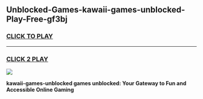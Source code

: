 
## Unblocked-Games-kawaii-games-unblocked-Play-Free-gf3bj
<h3>
<a href="https://premium76.site?title=kawaii-games-unblocked&ref=18A1">CLICK TO PLAY</a></h3>
<hr>

<h3>
<a href="https://premium76.site?title=kawaii-games-unblocked&ref=18A1">CLICK 2 PLAY</a>
  
</h3>

<a href="https://premium76.site?title=kawaii-games-unblocked&ref=18A1"><img src="https://clearcache.store/games.png"></a>


**kawaii-games-unblocked games unblocked: Your Gateway to Fun and Accessible Online Gaming**
